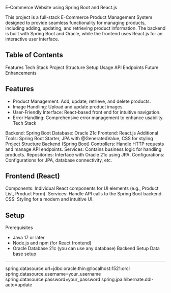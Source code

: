 E-Commerce Website using Spring Boot and React.js


This project is a full-stack E-Commerce Product Management System designed to provide seamless functionality for managing products, including adding, updating, and retrieving product information. 
The backend is built with Spring Boot and Oracle, while the frontend uses React.js for an interactive user interface.

Table of Contents 
-----------------
Features
Tech Stack
Project Structure
Setup
Usage
API Endpoints
Future Enhancements

Features
---------
* Product Management: Add, update, retrieve, and delete products.
* Image Handling: Upload and update product images.
* User-Friendly Interface: React-based front end for intuitive navigation.
* Error Handling: Comprehensive error management to enhance usability.
Tech Stack

Backend: Spring Boot
Database: Oracle 21c
Frontend: React.js
Additional Tools: Spring Boot Starter, JPA with @GeneratedValue, CSS for styling
Project Structure
Backend (Spring Boot)
Controllers: Handle HTTP requests and manage API endpoints.
Services: Contains business logic for handling products.
Repositories: Interface with Oracle 21c using JPA.
Configurations: Configurations for JPA, database connectivity, etc.

Frontend (React)
----------------
Components: Individual React components for UI elements (e.g., Product List, Product Form).
Services: Handle API calls to the Spring Boot backend.
CSS: Styling for a modern and intuitive UI.

Setup
-----
Prerequisites
* Java 17 or later
* Node.js and npm (for React frontend)
* Oracle Database 21c (you can use any database)
Backend Setup
Data base setup
--------------
spring.datasource.url=jdbc:oracle:thin:@localhost:1521:orcl
spring.datasource.username=your_username
spring.datasource.password=your_password
spring.jpa.hibernate.ddl-auto=update
